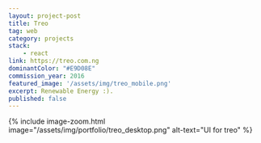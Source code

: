 ```yaml
---
layout: project-post
title: Treo
tag: web
category: projects
stack:
    - react
link: https://treo.com.ng
dominantColor: "#E9D08E"
commission_year: 2016
featured_image: '/assets/img/treo_mobile.png'
excerpt: Renewable Energy :).
published: false
---
```


{% include image-zoom.html image="/assets/img/portfolio/treo_desktop.png" alt-text="UI for treo" %}
